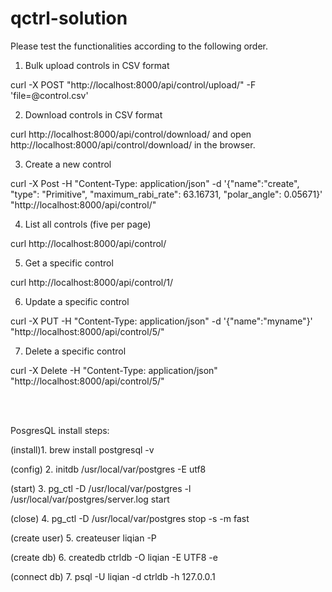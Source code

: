 # qctrl-solution
Please test the functionalities according to the following order.

1. Bulk upload controls in CSV format

  curl -X POST "http://localhost:8000/api/control/upload/" -F 'file=@control.csv'

2. Download controls in CSV format

  curl http://localhost:8000/api/control/download/
and open http://localhost:8000/api/control/download/ in the browser.

3. Create a new control

  curl -X Post -H "Content-Type: application/json" -d  '{"name":"create", "type": "Primitive", "maximum_rabi_rate": 63.16731, "polar_angle": 0.05671}' "http://localhost:8000/api/control/"

4. List all controls (five per page)

  curl http://localhost:8000/api/control/

5. Get a specific control

  curl http://localhost:8000/api/control/1/

6. Update a specific control

  curl -X PUT -H "Content-Type: application/json" -d  '{"name":"myname"}' "http://localhost:8000/api/control/5/"

7. Delete a specific control

  curl -X Delete -H "Content-Type: application/json" "http://localhost:8000/api/control/5/"   

<br/><br/>

PosgresQL install steps:

(install)1. brew install postgresql -v

(config) 2. initdb /usr/local/var/postgres -E utf8

(start) 3. pg_ctl -D /usr/local/var/postgres -l /usr/local/var/postgres/server.log start

(close) 4. pg_ctl -D /usr/local/var/postgres stop -s -m fast

(create user) 5. createuser liqian -P

(create db) 6. createdb ctrldb -O liqian -E UTF8 -e

(connect db) 7. psql -U liqian -d ctrldb -h 127.0.0.1
